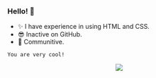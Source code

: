 ### Hello! 👋

<!DOCTYPE HTML>

- ✨ I have experience in using HTML and CSS.
- 😎 Inactive on GitHub.
- 🥂 Communitive.

<!DOCTYPE HTML>
    You are very cool!

<p align="center">
    <img align="center" src="https://github-readme-stats.vercel.app/api?username=Naibuu&show_icons=true&theme=dark&line_height=21"/>
